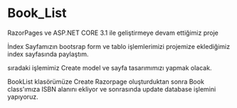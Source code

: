 # Book_List
RazorPages ve ASP.NET CORE 3.1 ile geliştirmeye devam ettiğimiz proje


İndex Sayfamızın bootsrap form ve tablo işlemlerimizi projemize eklediğimiz index sayfasında paylaştım.

sıradaki işlemimiz Create model ve sayfa tasarımımızı yapmak olacak.

BookList klasörümüze Create Razorpage oluşturduktan sonra Book class'ımıza ISBN alanını ekliyor ve sonrasında update database 
işlemini yapıyoruz.
